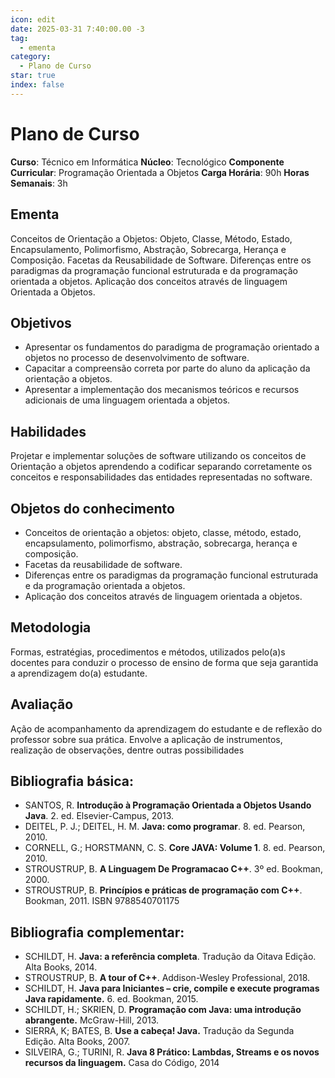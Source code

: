 ```yaml
---
icon: edit
date: 2025-03-31 7:40:00.00 -3
tag:
  - ementa
category:
  - Plano de Curso
star: true
index: false
---
```

# Plano de Curso

**Curso**: Técnico em Informática
**Núcleo**: Tecnológico
**Componente Curricular**: Programação Orientada a Objetos
**Carga Horária**: 90h
**Horas Semanais**: 3h


## Ementa

Conceitos de Orientação a Objetos: Objeto, Classe, Método, Estado, Encapsulamento,  Polimorfismo, Abstração, Sobrecarga, Herança e Composição. Facetas da Reusabilidade de  Software. Diferenças entre os paradigmas da programação funcional estruturada e da  programação orientada a objetos. Aplicação dos conceitos através de linguagem Orientada  a Objetos. 

## Objetivos
- Apresentar os fundamentos do paradigma de programação orientado a objetos no processo de desenvolvimento de software. 
- Capacitar a compreensão correta por parte do aluno da aplicação da orientação a objetos. 
- Apresentar a implementação dos mecanismos teóricos e recursos adicionais de uma  linguagem orientada a objetos.

## Habilidades
Projetar e implementar soluções de software utilizando os conceitos de Orientação a objetos  aprendendo a codificar separando corretamente os conceitos e responsabilidades das entidades  representadas no software. 

## Objetos do conhecimento

- Conceitos de orientação a objetos: objeto, classe, método, estado, encapsulamento, polimorfismo, abstração, sobrecarga, herança e composição.  
- Facetas da reusabilidade de software.  
- Diferenças entre os paradigmas da programação funcional estruturada e da programação orientada a objetos.  
- Aplicação dos conceitos através de linguagem orientada a objetos. 

## Metodologia

Formas, estratégias, procedimentos e métodos, utilizados pelo(a)s docentes para conduzir o  processo de ensino de forma que seja garantida a aprendizagem do(a) estudante. 

## Avaliação
Ação de acompanhamento da aprendizagem do estudante e de reflexão do professor sobre sua  prática. Envolve a aplicação de instrumentos, realização de observações, dentre outras  possibilidades 


## Bibliografia básica:
- SANTOS, R. **Introdução à Programação Orientada a Objetos Usando Java**. 2. ed.  Elsevier-Campus, 2013.
- DEITEL, P. J.; DEITEL, H. M. **Java: como programar**. 8. ed. Pearson, 2010. 
- CORNELL, G.; HORSTMANN, C. S. **Core JAVA: Volume 1**. 8. ed. Pearson, 2010. 
- STROUSTRUP, B. **A Linguagem De Programacao C++**. 3º ed. Bookman, 2000. 
- STROUSTRUP, B. **Princípios e práticas de programação com C++**. Bookman, 2011. ISBN  9788540701175 

## Bibliografia complementar:

- SCHILDT, H. **Java: a referência completa**. Tradução da Oitava Edição. Alta Books, 2014. 
- STROUSTRUP, B. **A tour of C++**. Addison-Wesley Professional, 2018. 
- SCHILDT, H. **Java para Iniciantes – crie, compile e execute programas Java rapidamente.** 6. ed. Bookman, 2015. 
- SCHILDT, H.; SKRIEN, D. **Programação com Java: uma introdução abrangente.**  McGraw-Hill, 2013. 
- SIERRA, K; BATES, B. **Use a cabeça! Java.** Tradução da Segunda Edição. Alta Books,  2007. 
- SILVEIRA, G.; TURINI, R. **Java 8 Prático: Lambdas, Streams e os novos recursos da linguagem.** Casa do Código, 2014 

